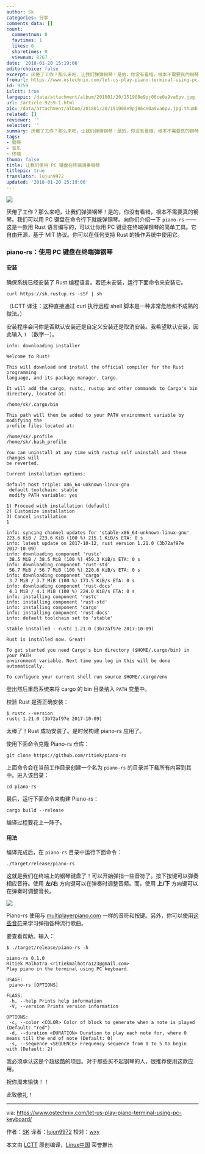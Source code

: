 ```yaml
---
author: Sk
categories: 分享
comments_data: []
count:
  commentnum: 0
  favtimes: 1
  likes: 0
  sharetimes: 0
  viewnum: 8267
date: '2018-01-20 15:19:06'
editorchoice: false
excerpt: 厌倦了工作？那么来吧，让我们弹弹钢琴！是的，你没有看错，根本不需要真的钢琴。我们可以用 PC 键盘在命令行下就能弹钢琴。
fromurl: https://www.ostechnix.com/let-us-play-piano-terminal-using-pc-keyboard/
id: 9259
islctt: true
largepic: /data/attachment/album/201801/20/151908e9pj06ce0a9va6pv.jpg
url: /article-9259-1.html
pic: /data/attachment/album/201801/20/151908e9pj06ce0a9va6pv.jpg.thumb.jpg
related: []
reviewer: ''
selector: ''
summary: 厌倦了工作？那么来吧，让我们弹弹钢琴！是的，你没有看错，根本不需要真的钢琴。我们可以用 PC 键盘在命令行下就能弹钢琴。
tags:
- 钢琴
- 音乐
- 终端
thumb: false
title: 让我们使用 PC 键盘在终端演奏钢琴
titlepic: true
translator: lujun9972
updated: '2018-01-20 15:19:06'
---
```


![](/data/attachment/album/201801/20/151908e9pj06ce0a9va6pv.jpg)


厌倦了工作？那么来吧，让我们弹弹钢琴！是的，你没有看错，根本不需要真的钢琴。我们可以用 PC 键盘在命令行下就能弹钢琴。向你们介绍一下 `piano-rs` —— 这是一款用 Rust 语言编写的，可以让你用 PC 键盘在终端弹钢琴的简单工具。它自由开源，基于 MIT 协议。你可以在任何支持 Rust 的操作系统中使用它。


### piano-rs：使用 PC 键盘在终端弹钢琴


#### 安装


确保系统已经安装了 Rust 编程语言。若还未安装，运行下面命令来安装它。



```
curl https://sh.rustup.rs -sSf | sh

```

（LCTT 译注：这种直接通过 curl 执行远程 shell 脚本是一种非常危险和不成熟的做法。）


安装程序会问你是否默认安装还是自定义安装还是取消安装。我希望默认安装，因此输入 `1` （数字一）。



```
info: downloading installer

Welcome to Rust!

This will download and install the official compiler for the Rust programming
language, and its package manager, Cargo.

It will add the cargo, rustc, rustup and other commands to Cargo's bin
directory, located at:

/home/sk/.cargo/bin

This path will then be added to your PATH environment variable by modifying the
profile files located at:

/home/sk/.profile
/home/sk/.bash_profile

You can uninstall at any time with rustup self uninstall and these changes will
be reverted.

Current installation options:

default host triple: x86_64-unknown-linux-gnu
 default toolchain: stable
 modify PATH variable: yes

1) Proceed with installation (default)
2) Customize installation
3) Cancel installation
1

info: syncing channel updates for 'stable-x86_64-unknown-linux-gnu'
223.6 KiB / 223.6 KiB (100 %) 215.1 KiB/s ETA: 0 s
info: latest update on 2017-10-12, rust version 1.21.0 (3b72af97e 2017-10-09)
info: downloading component 'rustc'
 38.5 MiB / 38.5 MiB (100 %) 459.3 KiB/s ETA: 0 s
info: downloading component 'rust-std'
 56.7 MiB / 56.7 MiB (100 %) 220.6 KiB/s ETA: 0 s
info: downloading component 'cargo'
 3.7 MiB / 3.7 MiB (100 %) 173.5 KiB/s ETA: 0 s
info: downloading component 'rust-docs'
 4.1 MiB / 4.1 MiB (100 %) 224.0 KiB/s ETA: 0 s
info: installing component 'rustc'
info: installing component 'rust-std'
info: installing component 'cargo'
info: installing component 'rust-docs'
info: default toolchain set to 'stable'

stable installed - rustc 1.21.0 (3b72af97e 2017-10-09)

Rust is installed now. Great!

To get started you need Cargo's bin directory ($HOME/.cargo/bin) in your PATH
environment variable. Next time you log in this will be done automatically.

To configure your current shell run source $HOME/.cargo/env

```

登出然后重启系统来将 cargo 的 bin 目录纳入 `PATH` 变量中。


校验 Rust 是否正确安装：



```
$ rustc --version
rustc 1.21.0 (3b72af97e 2017-10-09)

```

太棒了！Rust 成功安装了。是时候构建 piano-rs 应用了。


使用下面命令克隆 Piano-rs 仓库：



```
git clone https://github.com/ritiek/piano-rs

```

上面命令会在当前工作目录创建一个名为 `piano-rs` 的目录并下载所有内容到其中。进入该目录：



```
cd piano-rs

```

最后，运行下面命令来构建 Piano-rs：



```
cargo build --release

```

编译过程要花上一阵子。


#### 用法


编译完成后，在 `piano-rs` 目录中运行下面命令：



```
./target/release/piano-rs

```

这就是我们在终端上的钢琴键盘了！可以开始弹指一些音符了。按下按键可以弹奏相应音符。使用 **左/右** 方向键可以在弹奏时调整音频。而，使用 **上/下** 方向键可以在弹奏时调整音长。


![](/data/attachment/album/201801/20/151909oqjxlqgf6lbi2qi5.png)


Piano-rs 使用与 [multiplayerpiano.com](http://www.multiplayerpiano.com/) 一样的音符和按键。另外，你可以使用[这些音符](https://pastebin.com/CX1ew0uB)来学习弹指各种流行歌曲。


要查看帮助。输入：



```
$ ./target/release/piano-rs -h

piano-rs 0.1.0
Ritiek Malhotra <ritiekmalhotra123@gmail.com>
Play piano in the terminal using PC keyboard.

USAGE:
 piano-rs [OPTIONS]

FLAGS:
 -h, --help Prints help information
 -V, --version Prints version information

OPTIONS:
 -c, --color <COLOR> Color of block to generate when a note is played (Default: "red")
 -d, --duration <DURATION> Duration to play each note for, where 0 means till the end of note (Default: 0)
 -s, --sequence <SEQUENCE> Frequency sequence from 0 to 5 to begin with (Default: 2)

```

我必须承认这是个超级酷的项目。对于那些买不起钢琴的人，很推荐使用这款应用。


祝你周末愉快！！


此致敬礼！




---


via: <https://www.ostechnix.com/let-us-play-piano-terminal-using-pc-keyboard/>


作者：[SK](https://www.ostechnix.com/author/sk/) 译者：[lujun9972](https://github.com/lujun9972) 校对：[wxy](https://github.com/wxy)


本文由 [LCTT](https://github.com/LCTT/TranslateProject) 原创编译，[Linux中国](https://linux.cn/) 荣誉推出